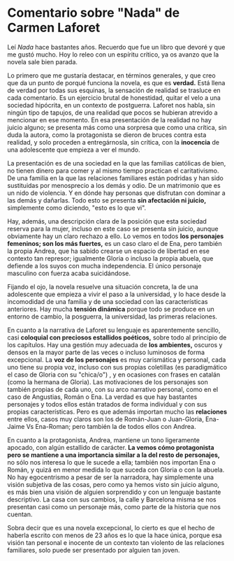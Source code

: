 # Comentario sobre "Nada" de Carmen Laforet

Leí *Nada* hace bastantes años. Recuerdo que fue un libro que devoré y que me gustó mucho. Hoy lo releo con un espíritu crítico, ya os avanzo que la novela sale bien parada.

Lo primero que me gustaría destacar, en términos generales, y que creo que da un punto de porqué funciona la novela, es que es **verdad.** Está llena de verdad por todas sus esquinas, la sensación de realidad se trasluce en cada comentario. Es un ejercicio brutal de honestidad, quitar el velo a una sociedad hipócrita, en un contexto de postguerra. Laforet nos habla, sin ningún tipo de tapujos, de una realidad que pocos se hubieran atrevido a mencionar en ese momento. En esa presentación de la realidad no hay juicio alguno; se presenta más como una sorpresa que como una crítica, sin duda la autora, como la protagonista se dieron de bruces contra esta realidad, y solo proceden a entregárnosla, sin crítica, con la **inocencia** de una adolescente que empieza a ver el mundo. 

La presentación es de una sociedad en la que las familias  católicas de bien, no tienen dinero para comer y al mismo tiempo practican el caritativismo. De una familia en la que las relaciones familiares están podridas y han sido sustituidas por menosprecio a los demás y odio. De un matrimonio que es un nido de violencia. Y en dónde hay personas que disfrutan con dominar a las demás y dañarlas. Todo esto se presenta **sin afectación ni juicio,** simplemente como diciendo, "esto es lo que vi".

Hay, además, una descripción clara de la posición que esta sociedad reserva para la mujer, incluso en este caso se presenta sin juicio, aunque obviamente hay un claro rechazo a ello. Lo vemos en todos **los personajes femeninos; son los más fuertes,** es un caso claro el de Ena, pero también la propia Andrea, que ha sabido crearse un espacio de libertad en ese contexto tan represor; igualmente Gloria o incluso la propia abuela, que defiende a los suyos con mucha independencia. El único personaje masculino con fuerza acaba suicidándose.

Fijando el ojo, la novela resuelve una situación concreta, la de una adolescente que empieza a vivir el paso a la universidad, y lo hace desde la incomodidad de una familia y de una sociedad con las características anteriores. Hay mucha **tensión dinámica** porque todo se produce en un entorno de cambio, la posguerra, la universidad, las primeras relaciones.

En cuanto a la narrativa de Laforet su lenguaje es aparentemente sencillo, casi **coloquial con preciosos estallidos poéticos,** sobre todo al principio de los capítulos. Hay una gestión muy adecuada de **los ambientes,** oscuros y densos en la mayor parte de las veces o incluso luminosos de forma excepcional. La **voz de los personajes** es muy carismática y personal, cada uno tiene su propia voz, incluso con sus propias coletillas (es paradigmático el caso de Gloria con su "chica/o") , y en ocasiones con frases en catalán (como la hermana de Gloria). Las motivaciones de los personajes son también propias de cada uno, con su arco narrativo personal, como en el caso de Angustias, Román o Ena. La verdad es que hay bastantes personajes y todos ellos están tratados de forma individual y con sus propias características. Pero es que además importan mucho las **relaciones** entre ellos, casos muy claros son los de Román-Juan o Juan-Gloria, Ena-Jaime Vs Ena-Roman; pero también la de todos ellos con Andrea.

En cuanto a la protagonista, Andrea, mantiene un tono ligeramente apocado, con algún estallido de carácter. **La vemos cómo protagonista pero se mantiene a una importancia similar a la del resto de personajes,** no sólo nos interesa lo que le sucede a ella; también nos importan Ena o Román, y quizá en menor medida lo que suceda con Gloria o con la abuela. No hay egocentrismo a pesar de ser la narradora, hay simplemente una visión subjetiva de las cosas, pero como ya hemos visto sin juicio alguno, es más bien una visión de alguien sorprendido y con un lenguaje bastante descriptivo. La casa con sus cambios, la calle y Barcelona misma se nos presentan casi como un personaje más, como parte de la historia que nos cuentan.

Sobra decir que es una novela excepcional, lo cierto es que el hecho de haberla escrito con menos de 23 años es lo que la hace única, porque esa visión tan personal e inocente de un contexto tan violento de las relaciones familiares, solo puede ser presentado por alguien tan joven.
